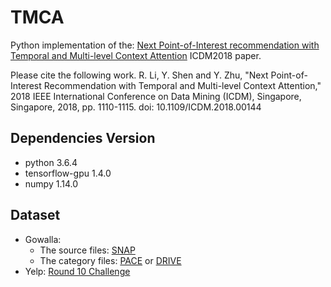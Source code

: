 # TMCA
Python implementation of the: [Next Point-of-Interest recommendation with Temporal and Multi-level Context Attention](https://ieeexplore.ieee.org/document/8594953) ICDM2018 paper.

Please cite the following work.
R. Li, Y. Shen and Y. Zhu, "Next Point-of-Interest Recommendation with Temporal and Multi-level Context Attention," 2018 IEEE International Conference on Data Mining (ICDM), Singapore, Singapore, 2018, pp. 1110-1115.
doi: 10.1109/ICDM.2018.00144

## Dependencies Version
* python 3.6.4
* tensorflow-gpu 1.4.0
* numpy 1.14.0

## Dataset
* Gowalla: 
  - The source files: [SNAP](http://snap.stanford.edu/data/loc-gowalla.html)
  - The category files: [PACE](https://github.com/yangji9181/PACE2017) or [DRIVE](https://drive.google.com/file/d/1t71hTf3KA1TkQD_mLfs-cD2ueXLBRw7x/view)
* Yelp: [Round 10 Challenge](https://www.yelp.com/dataset/challenge)
